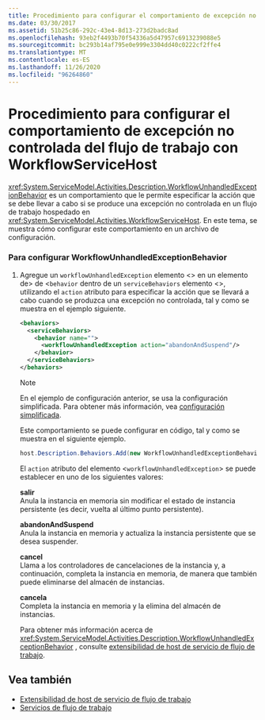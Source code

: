 ```yaml
---
title: Procedimiento para configurar el comportamiento de excepción no controlada del flujo de trabajo con WorkflowServiceHost
ms.date: 03/30/2017
ms.assetid: 51b25c86-292c-43e4-8d13-273d2badc8ad
ms.openlocfilehash: 93eb2f4493b70f54336a5d47957c6913239088e5
ms.sourcegitcommit: bc293b14af795e0e999e3304dd40c0222cf2ffe4
ms.translationtype: MT
ms.contentlocale: es-ES
ms.lasthandoff: 11/26/2020
ms.locfileid: "96264860"
---
```

# <a name="how-to-configure-workflow-unhandled-exception-behavior-with-workflowservicehost"></a>Procedimiento para configurar el comportamiento de excepción no controlada del flujo de trabajo con WorkflowServiceHost

<xref:System.ServiceModel.Activities.Description.WorkflowUnhandledExceptionBehavior> es un comportamiento que le permite especificar la acción que se debe llevar a cabo si se produce una excepción no controlada en un flujo de trabajo hospedado en <xref:System.ServiceModel.Activities.WorkflowServiceHost>. En este tema, se muestra cómo configurar este comportamiento en un archivo de configuración.  
  
### <a name="to-configure-workflowunhandledexceptionbehavior"></a>Para configurar WorkflowUnhandledExceptionBehavior  
  
1. Agregue un `workflowUnhandledException` elemento <> en un elemento de> de <`behavior` dentro de un `serviceBehaviors` elemento <>, utilizando el `action` atributo para especificar la acción que se llevará a cabo cuando se produzca una excepción no controlada, tal y como se muestra en el ejemplo siguiente.  
  
    ```xml  
    <behaviors>  
      <serviceBehaviors>  
        <behavior name="">  
          <workflowUnhandledException action="abandonAndSuspend"/>
        </behavior>  
      </serviceBehaviors>  
    </behaviors>  
    ```  
  
    > [!NOTE]
    > En el ejemplo de configuración anterior, se usa la configuración simplificada. Para obtener más información, vea [configuración simplificada](../simplified-configuration.md).  
  
     Este comportamiento se puede configurar en código, tal y como se muestra en el siguiente ejemplo.  
  
    ```csharp  
    host.Description.Behaviors.Add(new WorkflowUnhandledExceptionBehavior { Action = WorkflowUnhandledExceptionAction.AbandonAndSuspend });  
    ```  
  
     El `action` atributo del elemento <`workflowUnhandledException`> se puede establecer en uno de los siguientes valores:  
  
     **salir**  
     Anula la instancia en memoria sin modificar el estado de instancia persistente (es decir, vuelta al último punto persistente).  
  
     **abandonAndSuspend**  
     Anula la instancia en memoria y actualiza la instancia persistente que se desea suspender.  
  
     **cancel**  
     Llama a los controladores de cancelaciones de la instancia y, a continuación, completa la instancia en memoria, de manera que también puede eliminarse del almacén de instancias.  
  
     **cancela**  
     Completa la instancia en memoria y la elimina del almacén de instancias.  
  
     Para obtener más información acerca de <xref:System.ServiceModel.Activities.Description.WorkflowUnhandledExceptionBehavior> , consulte [extensibilidad de host de servicio de flujo de trabajo](workflow-service-host-extensibility.md).  
  
## <a name="see-also"></a>Vea también

- [Extensibilidad de host de servicio de flujo de trabajo](workflow-service-host-extensibility.md)
- [Servicios de flujo de trabajo](workflow-services.md)
